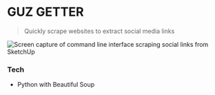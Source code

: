 # GUZ GETTER

> Quickly scrape websites to extract social media links

![Screen capture of command line interface scraping social links from SketchUp]("/guz-getter-cli.gif")

### Tech

- Python with Beautiful Soup
